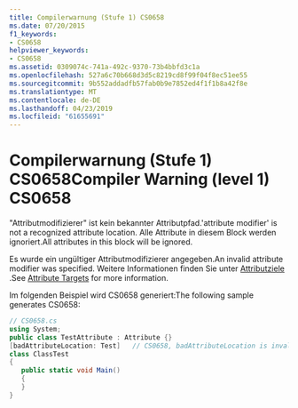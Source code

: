 ```yaml
---
title: Compilerwarnung (Stufe 1) CS0658
ms.date: 07/20/2015
f1_keywords:
- CS0658
helpviewer_keywords:
- CS0658
ms.assetid: 0309074c-741a-492c-9370-73b4bbfd3c1a
ms.openlocfilehash: 527a6c70b668d3d5c8219cd8f99f04f8ec51ee55
ms.sourcegitcommit: 9b552addadfb57fab0b9e7852ed4f1f1b8a42f8e
ms.translationtype: MT
ms.contentlocale: de-DE
ms.lasthandoff: 04/23/2019
ms.locfileid: "61655691"
---
```

# <a name="compiler-warning-level-1-cs0658"></a><span data-ttu-id="c47a0-102">Compilerwarnung (Stufe 1) CS0658</span><span class="sxs-lookup"><span data-stu-id="c47a0-102">Compiler Warning (level 1) CS0658</span></span>
<span data-ttu-id="c47a0-103">"Attributmodifizierer" ist kein bekannter Attributpfad.</span><span class="sxs-lookup"><span data-stu-id="c47a0-103">'attribute modifier' is not a recognized attribute location.</span></span> <span data-ttu-id="c47a0-104">Alle Attribute in diesem Block werden ignoriert.</span><span class="sxs-lookup"><span data-stu-id="c47a0-104">All attributes in this block will be ignored.</span></span>  
  
 <span data-ttu-id="c47a0-105">Es wurde ein ungültiger Attributmodifizierer angegeben.</span><span class="sxs-lookup"><span data-stu-id="c47a0-105">An invalid attribute modifier was specified.</span></span> <span data-ttu-id="c47a0-106">Weitere Informationen finden Sie unter [Attributziele](../../csharp/programming-guide/concepts/attributes/index.md#attribute-targets) .</span><span class="sxs-lookup"><span data-stu-id="c47a0-106">See [Attribute Targets](../../csharp/programming-guide/concepts/attributes/index.md#attribute-targets) for more information.</span></span>  
  
 <span data-ttu-id="c47a0-107">Im folgenden Beispiel wird CS0658 generiert:</span><span class="sxs-lookup"><span data-stu-id="c47a0-107">The following sample generates CS0658:</span></span>  
  
```csharp  
// CS0658.cs  
using System;  
public class TestAttribute : Attribute {}  
[badAttributeLocation: Test]   // CS0658, badAttributeLocation is invalid  
class ClassTest  
{  
   public static void Main()  
   {  
   }  
}  
```
